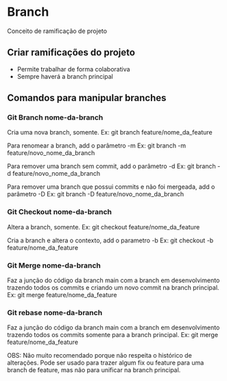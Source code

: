 # Branch

Conceito de ramificação de projeto

## Criar ramificações do projeto

* Permite trabalhar de forma colaborativa
* Sempre haverá a branch principal

## Comandos para manipular branches

### Git Branch nome-da-branch

Cria uma nova branch, somente.
Ex: git branch feature/nome_da_feature

Para renomear a branch, add o parâmetro -m
Ex: git branch -m feature/novo_nome_da_branch

Para remover uma branch sem commit, add o parâmetro -d
Ex: git branch -d feature/novo_nome_da_branch

Para remover uma branch que possui commits e não foi mergeada, add o parâmetro -D
Ex: git branch -D feature/novo_nome_da_branch

### Git Checkout nome-da-branch

Altera a branch, somente.
Ex: git checkout feature/nome_da_feature

Cria a branch e altera o contexto, add o parametro -b
Ex: git checkout -b feature/nome_da_feature

### Git Merge nome-da-branch

Faz a junção do código da branch main com a branch em desenvolvimento trazendo todos os commits e criando um novo commit na branch principal.
Ex: git merge feature/nome_da_feature

### Git rebase nome-da-branch

Faz a junção do código da branch main com a branch em desenvolvimento trazendo todos os commits somente para a branch principal.
Ex: git merge feature/nome_da_feature

OBS: Não muito recomendado porque não respeita o histórico de alterações. Pode ser usado para trazer algum fix ou feature para uma branch de feature, mas não para unificar na branch principal.